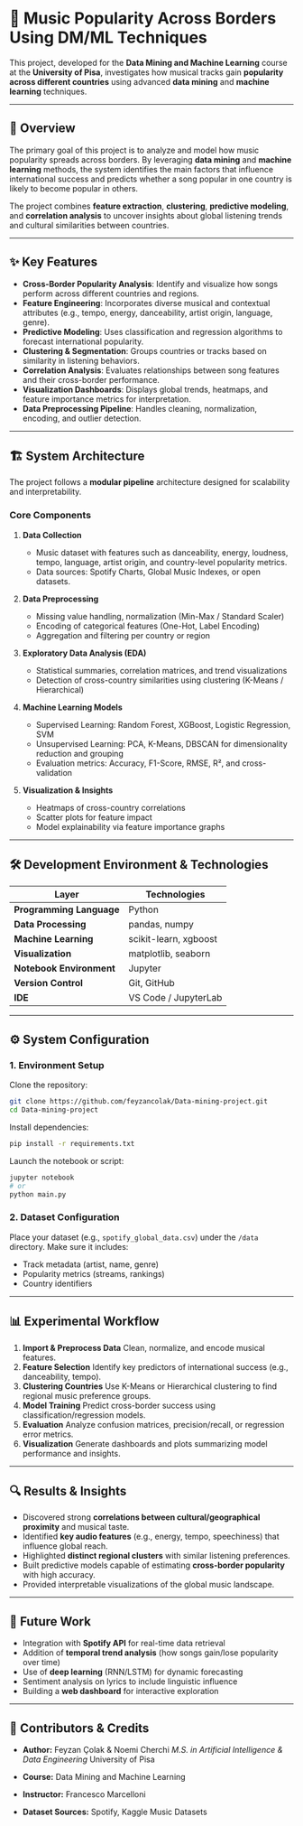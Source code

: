 

# 🎵 Music Popularity Across Borders Using DM/ML Techniques

This project, developed for the **Data Mining and Machine Learning** course at the **University of Pisa**, investigates how musical tracks gain **popularity across different countries** using advanced **data mining** and **machine learning** techniques.

---

## 📝 Overview

The primary goal of this project is to analyze and model how music popularity spreads across borders.
By leveraging **data mining** and **machine learning** methods, the system identifies the main factors that influence international success and predicts whether a song popular in one country is likely to become popular in others.

The project combines **feature extraction**, **clustering**, **predictive modeling**, and **correlation analysis** to uncover insights about global listening trends and cultural similarities between countries.

---

## ✨ Key Features

* **Cross-Border Popularity Analysis**: Identify and visualize how songs perform across different countries and regions.
* **Feature Engineering**: Incorporates diverse musical and contextual attributes (e.g., tempo, energy, danceability, artist origin, language, genre).
* **Predictive Modeling**: Uses classification and regression algorithms to forecast international popularity.
* **Clustering & Segmentation**: Groups countries or tracks based on similarity in listening behaviors.
* **Correlation Analysis**: Evaluates relationships between song features and their cross-border performance.
* **Visualization Dashboards**: Displays global trends, heatmaps, and feature importance metrics for interpretation.
* **Data Preprocessing Pipeline**: Handles cleaning, normalization, encoding, and outlier detection.

---

## 🏗️ System Architecture

The project follows a **modular pipeline** architecture designed for scalability and interpretability.

### Core Components

1. **Data Collection**

   * Music dataset with features such as danceability, energy, loudness, tempo, language, artist origin, and country-level popularity metrics.
   * Data sources: Spotify Charts, Global Music Indexes, or open datasets.

2. **Data Preprocessing**

   * Missing value handling, normalization (Min-Max / Standard Scaler)
   * Encoding of categorical features (One-Hot, Label Encoding)
   * Aggregation and filtering per country or region

3. **Exploratory Data Analysis (EDA)**

   * Statistical summaries, correlation matrices, and trend visualizations
   * Detection of cross-country similarities using clustering (K-Means / Hierarchical)

4. **Machine Learning Models**

   * Supervised Learning: Random Forest, XGBoost, Logistic Regression, SVM
   * Unsupervised Learning: PCA, K-Means, DBSCAN for dimensionality reduction and grouping
   * Evaluation metrics: Accuracy, F1-Score, RMSE, R², and cross-validation

5. **Visualization & Insights**

   * Heatmaps of cross-country correlations
   * Scatter plots for feature impact
   * Model explainability via feature importance graphs

---

## 🛠️ Development Environment & Technologies

| Layer                    | Technologies          |
| ------------------------ | --------------------- |
| **Programming Language** | Python                |
| **Data Processing**      | pandas, numpy         |
| **Machine Learning**     | scikit-learn, xgboost |
| **Visualization**        | matplotlib, seaborn   |
| **Notebook Environment** | Jupyter               |
| **Version Control**      | Git, GitHub           |
| **IDE**                  | VS Code / JupyterLab  |

---

## ⚙️ System Configuration

### 1. Environment Setup

Clone the repository:

```bash
git clone https://github.com/feyzancolak/Data-mining-project.git
cd Data-mining-project
```

Install dependencies:

```bash
pip install -r requirements.txt
```

Launch the notebook or script:

```bash
jupyter notebook
# or
python main.py
```

### 2. Dataset Configuration

Place your dataset (e.g., `spotify_global_data.csv`) under the `/data` directory.
Make sure it includes:

* Track metadata (artist, name, genre)
* Popularity metrics (streams, rankings)
* Country identifiers

---

## 📊 Experimental Workflow

1. **Import & Preprocess Data**
   Clean, normalize, and encode musical features.
2. **Feature Selection**
   Identify key predictors of international success (e.g., danceability, tempo).
3. **Clustering Countries**
   Use K-Means or Hierarchical clustering to find regional music preference groups.
4. **Model Training**
   Predict cross-border success using classification/regression models.
5. **Evaluation**
   Analyze confusion matrices, precision/recall, or regression error metrics.
6. **Visualization**
   Generate dashboards and plots summarizing model performance and insights.

---

## 🔍 Results & Insights

* Discovered strong **correlations between cultural/geographical proximity** and musical taste.
* Identified **key audio features** (e.g., energy, tempo, speechiness) that influence global reach.
* Highlighted **distinct regional clusters** with similar listening preferences.
* Built predictive models capable of estimating **cross-border popularity** with high accuracy.
* Provided interpretable visualizations of the global music landscape.

---

## 🚀 Future Work

* Integration with **Spotify API** for real-time data retrieval
* Addition of **temporal trend analysis** (how songs gain/lose popularity over time)
* Use of **deep learning** (RNN/LSTM) for dynamic forecasting
* Sentiment analysis on lyrics to include linguistic influence
* Building a **web dashboard** for interactive exploration

---

## 👥 Contributors & Credits

* **Author:** Feyzan Çolak & Noemi Cherchi
  *M.S. in Artificial Intelligence & Data Engineering*
  University of Pisa

* **Course:** Data Mining and Machine Learning

* **Instructor:** Francesco Marcelloni

* **Dataset Sources:** Spotify, Kaggle Music Datasets


